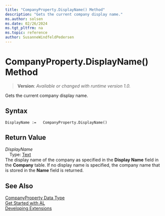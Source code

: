 ```yaml
---
title: "CompanyProperty.DisplayName() Method"
description: "Gets the current company display name."
ms.author: solsen
ms.date: 02/26/2024
ms.tgt_pltfrm: na
ms.topic: reference
author: SusanneWindfeldPedersen
---
```

[//]: # (START>DO_NOT_EDIT)
[//]: # (IMPORTANT:Do not edit any of the content between here and the END>DO_NOT_EDIT.)
[//]: # (Any modifications should be made in the .xml files in the ModernDev repo.)
# CompanyProperty.DisplayName() Method
> **Version**: _Available or changed with runtime version 1.0._

Gets the current company display name.


## Syntax
```AL
DisplayName :=   CompanyProperty.DisplayName()
```

## Return Value
*DisplayName*  
&emsp;Type: [Text](../text/text-data-type.md)  
The display name of the company as specified in the **Display Name** field in the **Company** table. If no display name is specified, the company name that is stored in the **Name** field is returned.


[//]: # (IMPORTANT: END>DO_NOT_EDIT)
## See Also
[CompanyProperty Data Type](companyproperty-data-type.md)  
[Get Started with AL](../../devenv-get-started.md)  
[Developing Extensions](../../devenv-dev-overview.md)